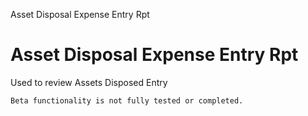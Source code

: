 
Asset Disposal Expense Entry Rpt
# Asset Disposal Expense Entry Rpt


Used to review Assets Disposed Entry

```
Beta functionality is not fully tested or completed.
```